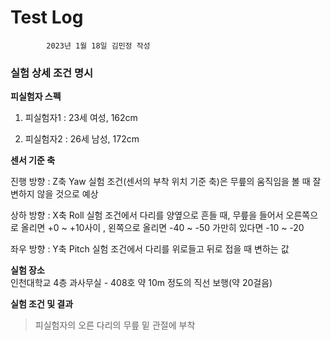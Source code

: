 # Test Log
            2023년 1월 18일 김민정 작성


### **실험 상세 조건 명시**

**피실험자 스펙**
1. 피실험자1 : 23세 여성, 162cm  


2. 피실험자2 : 26세 남성, 172cm 

**센서 기준 축**

진행 방향 : Z축 Yaw 실험 조건(센서의 부착 위치 기준 축)은 무릎의 움직임을 볼 때 잘 변하지 않을 것으로 예상  

상하 방향 : X축 Roll 실험 조건에서 다리를 양옆으로 흔들 때, 무릎을 들어서 오른쪽으로 올리면 +0 ~ +10사이 , 왼쪽으로 올리면 -40 ~ -50 가만히 있다면 -10 ~ -20

좌우 방향 : Y축 Pitch 실험 조건에서 다리를 위로들고 뒤로 접을 때 변하는 값


**실험 장소**   
인천대학교 4층 과사무실 - 408호 약 10m 정도의 직선 보행(약 20걸음)

**실험 조건 및 결과**

> 피실험자의 오른 다리의 무릎 밑 관절에 부착


